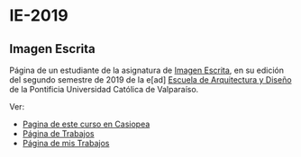 # **IE-2019**

## **Imagen Escrita** 

Página de un estudiante de la asignatura de [Imagen Escrita](https://wiki.ead.pucv.cl/Imagen_Escrita), en su edición del segundo semestre de 2019 de la e[ad] [Escuela de Arquitectura y Diseño](https://www.ead.pucv.cl/) de la Pontificia Universidad Católica de Valparaíso.

Ver:
* [Pagina de este curso en Casiopea](https://wiki.ead.pucv.cl/Imagen_Escrita_2019)
* [Página de Trabajos](https://hspencer.github.io/IE-2019/)
* [Página de mis Trabajos]()
